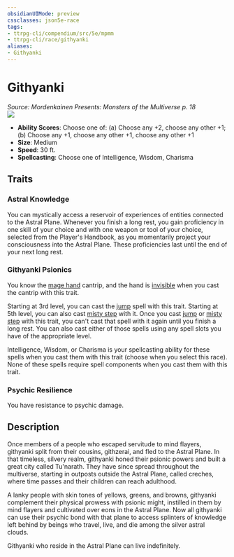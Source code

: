 ```yaml
---
obsidianUIMode: preview
cssclasses: json5e-race
tags:
- ttrpg-cli/compendium/src/5e/mpmm
- ttrpg-cli/race/githyanki
aliases:
- Githyanki
---
```

# Githyanki
*Source: Mordenkainen Presents: Monsters of the Multiverse p. 18*  
![](/3-Mechanics/CLI/Compendium/races/img/githyanki.webp#right)

- **Ability Scores**: Choose one of: (a) Choose any +2, choose any other +1; (b) Choose any +1, choose any other +1, choose any other +1
- **Size**: Medium
- **Speed**: 30 ft.
- **Spellcasting**: Choose one of Intelligence, Wisdom, Charisma

## Traits

### Astral Knowledge

You can mystically access a reservoir of experiences of entities connected to the Astral Plane. Whenever you finish a long rest, you gain proficiency in one skill of your choice and with one weapon or tool of your choice, selected from the Player's Handbook, as you momentarily project your consciousness into the Astral Plane. These proficiencies last until the end of your next long rest.

### Githyanki Psionics

You know the [mage hand](/3-Mechanics/CLI/Compendium/spells/mage-hand.md) cantrip, and the hand is [invisible](/3-Mechanics/CLI/Rules/conditions.md#Invisible) when you cast the cantrip with this trait.

Starting at 3rd level, you can cast the [jump](/3-Mechanics/CLI/Compendium/spells/jump.md) spell with this trait. Starting at 5th level, you can also cast [misty step](/3-Mechanics/CLI/Compendium/spells/misty-step.md) with it. Once you cast [jump](/3-Mechanics/CLI/Compendium/spells/jump.md) or [misty step](/3-Mechanics/CLI/Compendium/spells/misty-step.md) with this trait, you can't cast that spell with it again until you finish a long rest. You can also cast either of those spells using any spell slots you have of the appropriate level.

Intelligence, Wisdom, or Charisma is your spellcasting ability for these spells when you cast them with this trait (choose when you select this race). None of these spells require spell components when you cast them with this trait.

### Psychic Resilience

You have resistance to psychic damage.

## Description

Once members of a people who escaped servitude to mind flayers, githyanki split from their cousins, githzerai, and fled to the Astral Plane. In that timeless, silvery realm, githyanki honed their psionic powers and built a great city called Tu'narath. They have since spread throughout the multiverse, starting in outposts outside the Astral Plane, called creches, where time passes and their children can reach adulthood.

A lanky people with skin tones of yellows, greens, and browns, githyanki complement their physical prowess with psionic might, instilled in them by mind flayers and cultivated over eons in the Astral Plane. Now all githyanki can use their psychic bond with that plane to access splinters of knowledge left behind by beings who travel, live, and die among the silver astral clouds.

Githyanki who reside in the Astral Plane can live indefinitely.